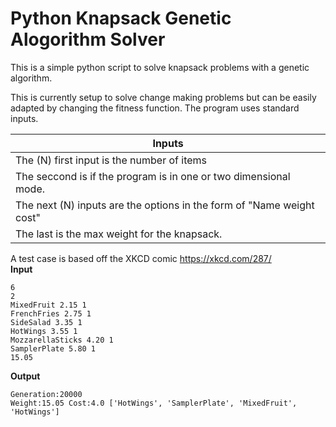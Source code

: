 # Python Knapsack Genetic Alogorithm Solver
This is a simple python script to solve knapsack problems with a genetic algorithm.

This is currently setup to solve change making problems but can be easily adapted by changing the fitness function. The program uses standard inputs.

|Inputs|
|------|
|The (N) first input is the number of items |
|The seccond is if the program is in one or two dimensional mode. |
|The next (N) inputs are the options in the form of "Name weight cost" |
|The last is the max weight for the knapsack.  |

A test case is based off the XKCD comic https://xkcd.com/287/   
**Input**
```
6
2
MixedFruit 2.15 1
FrenchFries 2.75 1
SideSalad 3.35 1
HotWings 3.55 1
MozzarellaSticks 4.20 1
SamplerPlate 5.80 1
15.05
```

**Output**
```
Generation:20000
Weight:15.05 Cost:4.0 ['HotWings', 'SamplerPlate', 'MixedFruit', 'HotWings']
```
